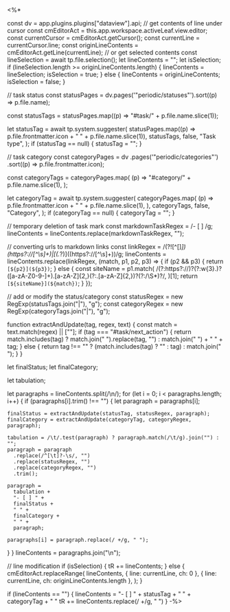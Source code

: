 <%*

const dv = app.plugins.plugins["dataview"].api;
// get contents of line under cursor
const cmEditorAct = this.app.workspace.activeLeaf.view.editor;
const currentCursor = cmEditorAct.getCursor();
const currentLine = currentCursor.line;
const originLineContents = cmEditorAct.getLine(currentLine);
// or get selected contents
const lineSelection = await tp.file.selection();
let lineContents = "";
let isSelection;
if (lineSelection.length >= originLineContents.length) {
  lineContents = lineSelection;
  isSelection = true;
} else {
  lineContents = originLineContents;
  isSelection = false;
}

// task status
const statusPages = dv.pages('"periodic/statuses"').sort((p) => p.file.name);

const statusTags = statusPages.map((p) => "#task/" + p.file.name.slice(1));

let statusTag = await tp.system.suggester(
  statusPages.map((p) => p.file.frontmatter.icon + " " + p.file.name.slice(1)),
  statusTags,
  false,
  "Task type",
);
if (statusTag == null) {
  statusTag = "";
}

// task category
const categoryPages = dv
  .pages('"periodic/categories"')
  .sort((p) => p.file.frontmatter.icon);

const categoryTags = categoryPages.map(
  (p) => "#category/" + p.file.name.slice(1),
);

let categoryTag = await tp.system.suggester(
  categoryPages.map(
    (p) => p.file.frontmatter.icon + " " + p.file.name.slice(1),
  ),
  categoryTags,
  false,
  "Category",
);
if (categoryTag == null) {
  categoryTag = "";
}

// temporary deletion of task mark
const markdownTaskRegex = /- \[ \] /g;
lineContents = lineContents.replace(markdownTaskRegex, "");

// converting urls to markdown links
const linkRegex =
  /(?![^[]*\])(https?:\/\/[^\s]+)|\[(.*?)\]\((https?:\/\/[^\s]+)\)/g;
lineContents = lineContents.replace(linkRegex, (match, p1, p2, p3) => {
  if (p2 && p3) {
    return `[${p2}](${p3})`;
  } else {
    const siteName = p1.match(
      /(?:https?:\/\/)?(?:w{3}\.)?([a-zA-Z0-9-]+)\.[a-zA-Z]{2,}(?:\.[a-zA-Z]{2,})?(?:\/\S*)?/,
    )[1];
    return `[${siteName}](${match})`;
  }
});

// add or modify the status/category
const statusRegex = new RegExp(statusTags.join("|"), "g");
const categoryRegex = new RegExp(categoryTags.join("|"), "g");

function extractAndUpdate(tag, regex, text) {
  const match = text.match(regex) || [""];
  if (tag === "#task/next_action") {
    return match.includes(tag)
      ? match.join(" ").replace(tag, "")
      : match.join(" ") + " " + tag;
  } else {
    return tag !== "" ? (match.includes(tag) ? "" : tag) : match.join(" ");
  }
}

let finalStatus;
let finalCategory;

let tabulation;

let paragraphs = lineContents.split(/\n/);
for (let i = 0; i < paragraphs.length; i++) {
  if (paragraphs[i].trim() !== "") {
    let paragraph = paragraphs[i];

    finalStatus = extractAndUpdate(statusTag, statusRegex, paragraph);
    finalCategory = extractAndUpdate(categoryTag, categoryRegex, paragraph);

    tabulation = /\t/.test(paragraph) ? paragraph.match(/\t/g).join("") : "";
    paragraph = paragraph
      .replace(/^[\t]?-\s/, "")
      .replace(statusRegex, "")
      .replace(categoryRegex, "")
      .trim();

    paragraph =
      tabulation +
      "- [ ] " +
      finalStatus +
      " " +
      finalCategory +
      " " +
      paragraph;

    paragraphs[i] = paragraph.replace(/ +/g, " ");
  }
}
lineContents = paragraphs.join("\n");

// line modification
if (isSelection) {
  tR += lineContents;
} else {
  cmEditorAct.replaceRange(
    lineContents,
    { line: currentLine, ch: 0 },
    { line: currentLine, ch: originLineContents.length },
  );
}

if (lineContents == "") {
	lineContents = "- [ ] " + statusTag + " " + categoryTag + " "
	tR += lineContents.replace(/ +/g, " ")
}
-%>